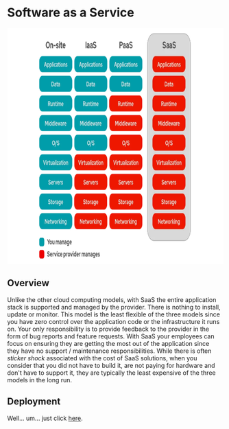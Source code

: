 # Software as a Service
<img src="../images/models4.png" alt="On Nooo!" witdh="550" height="550">

## Overview
Unlike the other cloud computing models, with SaaS the entire application stack is supported and managed by the provider.  There is nothing to install, update or monitor.  This model is the least flexible of the three models since you have zero control over the application code or the infrastructure it runs on.  Your only responsibility is to provide feedback to the provider in the form of bug reports and feature requests.  With SaaS your employees can focus on ensuring they are getting the most out of the application since they have no support / maintenance responsibilities. While there is often *sticker shock* associated with the cost of SaaS solutions, when you consider that you did not have to build it, are not paying for hardware and don't have to support it, they are typically the least expensive of the three models in the long run.
## Deployment
Well... um... just click [here](https://finance.yahoo.com/quote/GOOG/).
